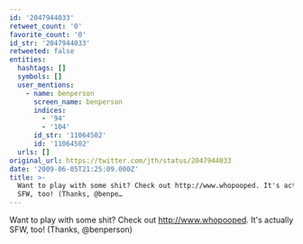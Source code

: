 ```yaml
---
id: '2047944033'
retweet_count: '0'
favorite_count: '0'
id_str: '2047944033'
retweeted: false
entities:
  hashtags: []
  symbols: []
  user_mentions:
    - name: benperson
      screen_name: benperson
      indices:
        - '94'
        - '104'
      id_str: '11064502'
      id: '11064502'
  urls: []
original_url: https://twitter.com/jth/status/2047944033
date: '2009-06-05T21:25:09.000Z'
title: >-
  Want to play with some shit? Check out http://www.whopooped. It's actually
  SFW, too! (Thanks, @benpe…
---
```


Want to play with some shit? Check out http://www.whopooped. It's actually SFW, too! (Thanks, @benperson)